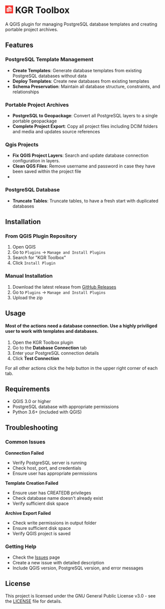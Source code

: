 # <img src="icon.png" height="25"> KGR Toolbox

A QGIS plugin for managing PostgreSQL database templates and creating portable project archives.

## Features

### PostgreSQL Template Management
- **Create Templates**: Generate database templates from existing PostgreSQL databases without data
- **Deploy Templates**: Create new databases from existing templates
- **Schema Preservation**: Maintain all database structure, constraints, and relationships

### Portable Project Archives
- **PostgreSQL to Geopackage**: Convert all PostgreSQL layers to a single portable geopackage
- **Complete Project Export**: Copy all project files including DCIM folders and media and updates source references

### Qgis Projects
- **Fix QGIS Project Layers**: Search and update database connection configuration in layers.
- **Clean QGS Files**: Remove username and password in case they have been saved within the project file
- 
### PostgreSQL Database
- **Truncate Tables**: Truncate tables, to have a fresh start with duplicated databases


## Installation

### From QGIS Plugin Repository
1. Open QGIS
2. Go to `Plugins` → `Manage and Install Plugins`
3. Search for "KGR Toolbox"
4. Click `Install Plugin`

### Manual Installation
1. Download the latest release from [GitHub Releases](https://github.com/csgis/postgresql-template-manager/releases)
2. Go to `Plugins` → `Manage and Install Plugins`
3. Upload the zip

## Usage


#### Most of the actions need a database connection. Use a highly priviliged user to work with templates and databases.
1. Open the KGR Toolbox plugin
2. Go to the **Database Connection** tab
3. Enter your PostgreSQL connection details
4. Click **Test Connection**

For all other actions click the help button in the upper right corner of each tab.


## Requirements

- QGIS 3.0 or higher
- PostgreSQL database with appropriate permissions
- Python 3.6+ (included with QGIS)


## Troubleshooting

### Common Issues

**Connection Failed**
- Verify PostgreSQL server is running
- Check host, port, and credentials
- Ensure user has appropriate permissions

**Template Creation Failed**
- Ensure user has CREATEDB privileges
- Check database name doesn't already exist
- Verify sufficient disk space

**Archive Export Failed**
- Check write permissions in output folder
- Ensure sufficient disk space
- Verify QGIS project is saved

### Getting Help
- Check the [Issues](https://github.com/csgis/kgr_toolbox/issues) page
- Create a new issue with detailed description
- Include QGIS version, PostgreSQL version, and error messages

## License

This project is licensed under the GNU General Public License v3.0 - see the [LICENSE](https://opensource.org/license/mit) file for details.
